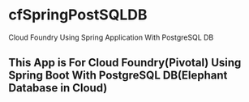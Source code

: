 # cfSpringPostSQLDB
Cloud Foundry Using Spring Application With PostgreSQL DB
## This App is For Cloud Foundry(Pivotal) Using Spring Boot With PostgreSQL DB(Elephant Database in Cloud)

